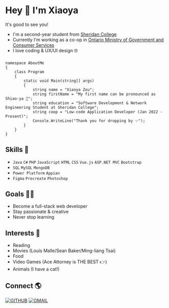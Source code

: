 ### <h1>Hey 👋 I'm Xiaoya</h1>

It's good to see you!

- I'm a second-year student from [Sheridan College](https://www.sheridancollege.ca/)
- Currently I'm working as a co-op in [Ontario Ministry of Government and Consumer Services](https://www.ontario.ca/page/ministry-government-and-consumer-services)
- I love coding & UX/UI design 🤓

###

    namespace AboutMe
    {
        class Program
        {
            static void Main(string[] args)
            {
                string name = "Xiaoya Zou";
                string firstName = "My first name can be pronounced as Shiao-ya 🙂";
                string education = "Software Development & Network Engineering Student at Sheridan College";
                string coop = "Low-code Application Developer (Jan 2022 - Present)";
                Console.WriteLine("Thank you for dropping by ✨");    
            }
        }
    }

###

<h2>Skills 🌱</h2>

- `Java` `C#` `PHP` `JavaScript` `HTML` `CSS` `Vue.js` `ASP.NET MVC` `Bootstrap`
- `SQL` `MySQL` `MongoDB`
- `Power Platform` `Appian`
- `Figma` `Procreate` `Photoshop`

###

<h2>Goals 👩‍💻</h2>

- Become a full-stack web developer
- Stay passionate & creative
- Never stop learning

###

<h2>Interests 💜</h2>

- Reading
- Movies (Louis Malle/Sean Baker/Ming-liang Tsai)
- Food
- Video Games (Ace Attorney is THE BEST 👉)
- Animals (I have a cat!)

###

<h2>Connect 🌎</h2>

[![GITHUB](https://img.shields.io/badge/inkedin-%230A66C2.svg?&style=for-the-badge&logo=linkedin&logoColor=white)](https://www.linkedin.com/in/xiaoyazou/)
[![GMAIL](https://img.shields.io/badge/GMAIL-%23EA4335.svg?&style=for-the-badge&logo=GMAIL&logoColor=white)](mailto:xiaoyaxyz@gmail.com)
